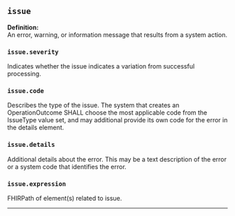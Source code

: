 ## `issue`

<b>Definition:</b><br>
An error, warning, or information message that results from a system action.

### `issue.severity`

Indicates whether the issue indicates a variation from successful processing.

### `issue.code`

Describes the type of the issue. The system that creates an OperationOutcome SHALL choose the most applicable code from the IssueType value set, and may additional provide its own code for the error in the details element.

### `issue.details`

Additional details about the error. This may be a text description of the error or a system code that identifies the error.

### `issue.expression`

FHIRPath of element(s) related to issue.

---

